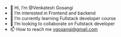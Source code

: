 - 👋 Hi, I’m @Venkatesh Gosangi
- 👀 I’m interested in Frontend and backend 
- 🌱 I’m currently learning Fullstack developer course 
- 💞️ I’m looking to collaborate on Fullstack developer
- 📫 How to reach me vgosangi@gmail.com

<!---
vgosangi/vgosangi is a ✨ special ✨ repository because its `README.md` (this file) appears on your GitHub profile.
You can click the Preview link to take a look at your changes.
--->
